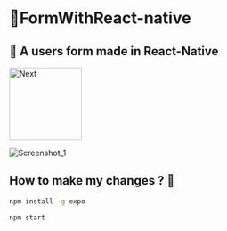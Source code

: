 # 🎈FormWithReact-native

## 👾 A users form made in React-Native
<img alt="Next" src="https://img.shields.io/badge/-ReactNative-black?style=flat-square&logo=react" width="130px"/> 

![Screenshot_1](https://user-images.githubusercontent.com/77704994/136667609-339665df-e092-485d-8a85-19fe823b47dc.png)




## How to make my changes ? 🤔

```sh
npm install -g expo
```

```sh
npm start
```
